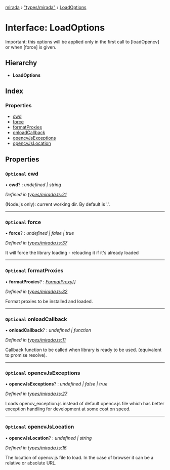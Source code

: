 [mirada](../README.md) › ["types/mirada"](../modules/_types_mirada_.md) › [LoadOptions](_types_mirada_.loadoptions.md)

# Interface: LoadOptions


Important: this options will be applied only in the first call to [loadOpencv] or when [force] is given.

## Hierarchy

* **LoadOptions**

## Index

### Properties

* [cwd](_types_mirada_.loadoptions.md#optional-cwd)
* [force](_types_mirada_.loadoptions.md#optional-force)
* [formatProxies](_types_mirada_.loadoptions.md#optional-formatproxies)
* [onloadCallback](_types_mirada_.loadoptions.md#optional-onloadcallback)
* [opencvJsExceptions](_types_mirada_.loadoptions.md#optional-opencvjsexceptions)
* [opencvJsLocation](_types_mirada_.loadoptions.md#optional-opencvjslocation)

## Properties

### `Optional` cwd

• **cwd**? : *undefined | string*

*Defined in [types/mirada.ts:21](https://github.com/cancerberoSgx/mirada/blob/2aa7cf1/mirada/src/types/mirada.ts#L21)*

(Node.js only): current working dir. By default is '.'.

___

### `Optional` force

• **force**? : *undefined | false | true*

*Defined in [types/mirada.ts:37](https://github.com/cancerberoSgx/mirada/blob/2aa7cf1/mirada/src/types/mirada.ts#L37)*

It will force the library loading - reloading it if it's already loaded

___

### `Optional` formatProxies

• **formatProxies**? : *[FormatProxy](../modules/_types_mirada_.md#formatproxy)[]*

*Defined in [types/mirada.ts:32](https://github.com/cancerberoSgx/mirada/blob/2aa7cf1/mirada/src/types/mirada.ts#L32)*

Format proxies to be installed and loaded.

___

### `Optional` onloadCallback

• **onloadCallback**? : *undefined | function*

*Defined in [types/mirada.ts:11](https://github.com/cancerberoSgx/mirada/blob/2aa7cf1/mirada/src/types/mirada.ts#L11)*

Callback function to be called when library is ready to be used. (equivalent to promise resolve).

___

### `Optional` opencvJsExceptions

• **opencvJsExceptions**? : *undefined | false | true*

*Defined in [types/mirada.ts:27](https://github.com/cancerberoSgx/mirada/blob/2aa7cf1/mirada/src/types/mirada.ts#L27)*

Loads opencv_exception.js instead of default opencv.js file which has better exception handling for
development at some cost on speed.

___

### `Optional` opencvJsLocation

• **opencvJsLocation**? : *undefined | string*

*Defined in [types/mirada.ts:16](https://github.com/cancerberoSgx/mirada/blob/2aa7cf1/mirada/src/types/mirada.ts#L16)*

The location of opencv.js file to load. In the case of browser it can be a relative or absolute URL.